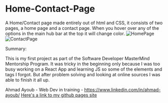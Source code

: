 # Home-Contact-Page
A Home/Contact page made entirely out of html and CSS, it consists of two pages, a home page and a contact page. When you hover over any of the options in the main hub bar at the top it will change color.
![HomePage](https://user-images.githubusercontent.com/107888495/222917486-6f3ec6f6-4412-42c2-b593-f3c708cd8881.png)
![ContactPage](https://user-images.githubusercontent.com/107888495/222917487-3ce76dc3-db0f-4fa6-9d60-073dad07e7aa.png)


Summary: 

This is my first project as part of the Software Developer MasterMind Mentorship Program. It was tricky in the beginning only because I was too busy working on a React App and learning JS so some of the elements and tags I forgot. But after problem solving and looking at online sources I was able to finish it all up.

Ahmad Ayoub - Web Dev in training - https://www.linkedin.com/in/ahmad-ayoub/
[Here's a link to my github pages site](https://ahmad-ayoub.github.io/Home-Contact-Page/)
